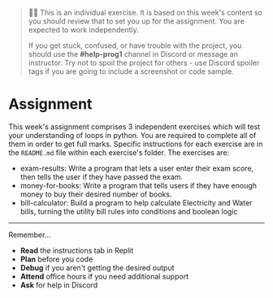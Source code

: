   
> 🧑‍💻 This is an individual exercise. It is based on this week's content so you should
> review that to set you up for the assignment. You are expected to work independently.
>
> If you get stuck, confused, or have trouble with the project, you should use the **#help-prog1** channel in Discord or message an instructor. Try not to spoil the project for others - use Discord spoiler tags if you are going to include a screenshot or code sample. 

# Assignment

This week's assignment comprises 3 independent exercises which will test your 
understanding of loops in python. You are required to complete
all of them in order to get full marks. Specific instructions for each exercise are 
in the `README.md` file within each exercise's folder. The exercises are:


* exam-results: Write a program that lets a user enter their exam score, then tells the user if they have passed the exam.
* money-for-books: Write a program that tells users if they have enough money to buy their desired number of books.
* bill-calculator: Build a program to help calculate Electricity and Water bills, turning the utility bill rules into conditions and boolean logic

[//]: # (TODO: Add GHClassroom Assignment link for week-3)

[//]: # ([![password-validator]&#40;https://img.shields.io/static/v1?label=Open%20Project&message=password%20validator&color=blue&#41;]&#40;https://classroom.github.com/a/PmxKTYKG&#41;)

---

Remember...

- **Read** the instructions tab in Replit
- **Plan** before you code
- **Debug** if you aren't getting the desired output
- **Attend** office hours if you need additional support
- **Ask** for help in Discord
